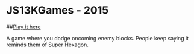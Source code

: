 # JS13KGames - 2015

##[Play it here](http://whatthedude.com/js13k-2015)

A game where you dodge oncoming enemy blocks. People keep saying it reminds them of Super Hexagon.